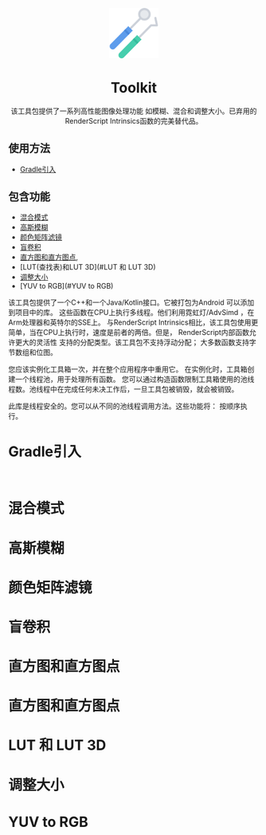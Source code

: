 <p align="center">
<img src="./img/tools.svg" alt="logo" width="20%">
</p>
<h1 align="center">Toolkit</h1>

<p align="center">
该工具包提供了一系列高性能图像处理功能 如模糊、混合和调整大小。已弃用的RenderScript Intrinsics函数的完美替代品。
</p>

## 使用方法
- [Gradle引入](#Gradle引入)

## 包含功能
- [混合模式](#混合模式)
- [高斯模糊](#高斯模糊)
- [颜色矩阵滤镜](#颜色矩阵滤镜)
- [盲卷积](#盲卷积)
- [直方图和直方图点](#直方图和直方图点),
- [LUT(查找表)和LUT 3D](#LUT 和 LUT 3D)
- [调整大小](#调整大小)
- [YUV to RGB](#YUV to RGB)

该工具包提供了一个C++和一个Java/Kotlin接口。它被打包为Android 可以添加到项目中的库。
这些函数在CPU上执行多线程。他们利用霓虹灯/AdvSimd ，在Arm处理器和英特尔的SSE上。
与RenderScript Intrinsics相比，该工具包使用更简单，当在CPU上执行时，速度是前者的两倍。但是，
RenderScript内部函数允许更大的灵活性 支持的分配类型。该工具包不支持浮动分配；
大多数函数支持字节数组和位图。

您应该实例化工具箱一次，并在整个应用程序中重用它。
在实例化时，工具箱创建一个线程池，用于处理所有函数。
您可以通过构造函数限制工具箱使用的池线程数。池线程中在完成任何未决工作后，一旦工具包被销毁，就会被销毁。

此库是线程安全的。您可以从不同的池线程调用方法。这些功能将： 按顺序执行。

# Gradle引入

```groovy
   
```

# 混合模式

# 高斯模糊

# 颜色矩阵滤镜

# 盲卷积

# 直方图和直方图点

# 直方图和直方图点

# LUT 和 LUT 3D

# 调整大小

# YUV to RGB